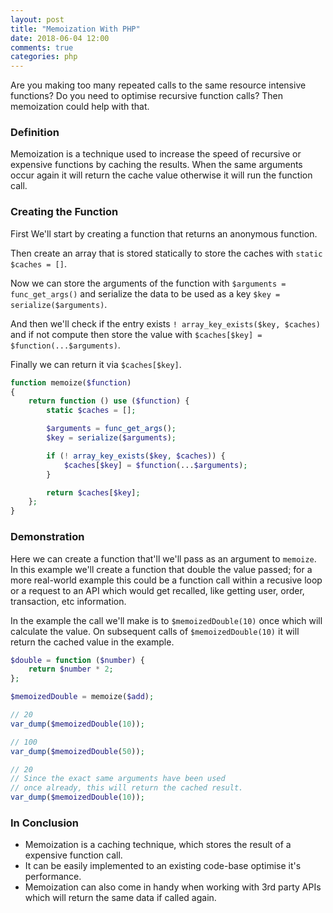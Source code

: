 ```yaml
---
layout: post
title: "Memoization With PHP"
date: 2018-06-04 12:00
comments: true
categories: php
---
```


Are you making too many repeated calls to the same resource intensive functions?
Do you need to optimise recursive function calls?
Then memoization could help with that.

### Definition
Memoization is a technique used to increase the speed of recursive or expensive functions by caching the results.
When the same arguments occur again it will return the cache value otherwise it will run the function call.

### Creating the Function
First We'll start by creating a function that returns an anonymous function.

Then create an array that is stored statically to store the caches with `static $caches = []`.

Now we can store the arguments of the function with `$arguments = func_get_args()` and serialize the data to be used as a key `$key = serialize($arguments)`.

And then we'll check if the entry exists `! array_key_exists($key, $caches)` and if not compute then store the value with `$caches[$key] = $function(...$arguments)`.

Finally we can return it via `$caches[$key]`.

```php
function memoize($function)
{
    return function () use ($function) {
        static $caches = [];

        $arguments = func_get_args();
        $key = serialize($arguments);

        if (! array_key_exists($key, $caches)) {
            $caches[$key] = $function(...$arguments);
        }

        return $caches[$key];
    };
}
```

### Demonstration
Here we can create a function that'll we'll pass as an argument to `memoize`.
In this example we'll create a function that double the value passed; for a more real-world example this could be a function call within a recusive loop or a request to an API which would get recalled, like getting user, order, transaction, etc information.

In the example the call we'll make is to `$memoizedDouble(10)` once which will calculate the value.
On subsequent calls of `$memoizedDouble(10)` it will return the cached value in the example.

```php
$double = function ($number) {
    return $number * 2;
};

$memoizedDouble = memoize($add);

// 20
var_dump($memoizedDouble(10));

// 100
var_dump($memoizedDouble(50));

// 20
// Since the exact same arguments have been used
// once already, this will return the cached result.
var_dump($memoizedDouble(10));
```

### In Conclusion
- Memoization is a caching technique, which stores the result of a expensive function call.
- It can be easily implemented to an existing code-base optimise it's performance.
- Memoization can also come in handy when working with 3rd party APIs which will return the same data if called again.
